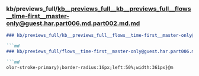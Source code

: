 ### kb/previews_full/kb__previews_full__kb__previews_full__flows__time-first__master-only@guest.har.part006.md.part002.md.md

```md
### kb/previews_full/kb__previews_full__flows__time-first__master-only@guest.har.part006.md.part002.md

```md
### kb/previews_full/flows__time-first__master-only@guest.har.part006.md (part 002)

```md
olor-stroke-primary);border-radius:16px;left:50%;width:361px}@m
```

```

```

```
